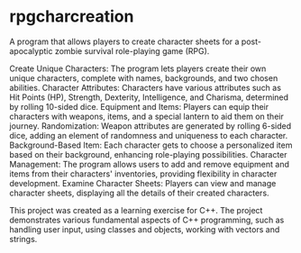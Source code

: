 # rpgcharcreation
A program that allows players to create character sheets for a post-apocalyptic zombie survival role-playing game (RPG). 

Create Unique Characters: The program lets players create their own unique characters, complete with names, backgrounds, and two chosen abilities.
Character Attributes: Characters have various attributes such as Hit Points (HP), Strength, Dexterity, Intelligence, and Charisma, determined by rolling 10-sided dice.
Equipment and Items: Players can equip their characters with weapons, items, and a special lantern to aid them on their journey.
Randomization: Weapon attributes are generated by rolling 6-sided dice, adding an element of randomness and uniqueness to each character.
Background-Based Item: Each character gets to choose a personalized item based on their background, enhancing role-playing possibilities.
Character Management: The program allows users to add and remove equipment and items from their characters' inventories, providing flexibility in character development.
Examine Character Sheets: Players can view and manage character sheets, displaying all the details of their created characters.

This project was created as a learning exercise for C++. The project demonstrates various fundamental aspects of C++ programming, such as handling user input, 
using classes and objects, working with vectors and strings.
